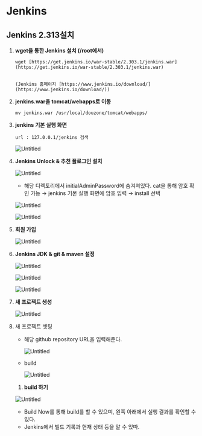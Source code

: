 # Jenkins

## Jenkins 2.313설치

1. **wget을 통한 Jenkins 설치 (/root에서)**
    
    ```
    wget [https://get.jenkins.io/war-stable/2.303.1/jenkins.war](https://get.jenkins.io/war-stable/2.303.1/jenkins.war)
    ```
    
                                                                         (Jenkins 홈페이지 [https://www.jenkins.io/download/](https://www.jenkins.io/download/))
    

1. **jenkins.war을 tomcat/webapps로 이동**
    
    ```
    mv jenkins.war /usr/local/douzone/tomcat/webapps/
    ```
    

1. **jenkins 기본 실행 화면**
    
    ```
    url : 127.0.0.1/jenkins 검색
    ```
    
    ![Untitled](Jenkins%20a95c04dd0d96428cae7c931b4352b403/Untitled.png)
    

1. **Jenkins Unlock & 추천 플로그인 설치**
    
    ![Untitled](Jenkins%20a95c04dd0d96428cae7c931b4352b403/Untitled%201.png)
    
    - 해당 디렉토리에서 initialAdminPassword에 숨겨져있다. cat을 통해 암호 확인 가능 → jenkins 기본 실행 화면에 암호 입력 → install 선택
    
    ![Untitled](Jenkins%20a95c04dd0d96428cae7c931b4352b403/Untitled%202.png)
    
    ![Untitled](Jenkins%20a95c04dd0d96428cae7c931b4352b403/Untitled%203.png)
    
2. **회원 가입**
    
    ![Untitled](Jenkins%20a95c04dd0d96428cae7c931b4352b403/Untitled%204.png)
    
3. **Jenkins JDK & git & maven 설정**
    
    ![Untitled](Jenkins%20a95c04dd0d96428cae7c931b4352b403/Untitled%205.png)
    
    ![Untitled](Jenkins%20a95c04dd0d96428cae7c931b4352b403/Untitled%206.png)
    
    ![Untitled](Jenkins%20a95c04dd0d96428cae7c931b4352b403/Untitled%207.png)
    

1. **새 프로젝트 생성**
    
    ![Untitled](Jenkins%20a95c04dd0d96428cae7c931b4352b403/Untitled%208.png)
    

1. 새 프로젝트 셋팅
    - 해당 github repository URL을 입력해준다.
        
        ![Untitled](Jenkins%20a95c04dd0d96428cae7c931b4352b403/Untitled%209.png)
        
    - build
        
        ![Untitled](Jenkins%20a95c04dd0d96428cae7c931b4352b403/Untitled%2010.png)
        
    
    1. **build 하기**
    
    ![Untitled](Jenkins%20a95c04dd0d96428cae7c931b4352b403/Untitled%2011.png)
    
    - Build Now를 통해 build를 할 수 있으며,  왼쪽 아래에서 실행 결과를 확인할 수 있다.
    - Jenkins에서 빌드 기록과 현재 상태 등을 알 수 있따.